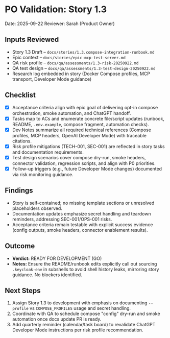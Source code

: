 # PO Validation: Story 1.3

Date: 2025-09-22
Reviewer: Sarah (Product Owner)

## Inputs Reviewed
- Story 1.3 Draft – `docs/stories/1.3.compose-integration-runbook.md`
- Epic context – `docs/stories/epic-mcp-test-server.md`
- QA risk profile – `docs/qa/assessments/1.3-risk-20250922.md`
- QA test design – `docs/qa/assessments/1.3-test-design-20250922.md`
- Research log embedded in story (Docker Compose profiles, MCP transport, Developer Mode guidance)

## Checklist
- [x] Acceptance criteria align with epic goal of delivering opt-in compose orchestration, smoke automation, and ChatGPT handoff.
- [x] Tasks map to ACs and enumerate concrete file/script updates (runbook, README, `.env.example`, compose fragment, automation checks).
- [x] Dev Notes summarize all required technical references (Compose profiles, MCP headers, OpenAI Developer Mode) with traceable citations.
- [x] Risk profile mitigations (TECH-001, SEC-001) are reflected in story tasks and documentation requirements.
- [x] Test design scenarios cover compose dry-run, smoke headers, connector validation, regression scripts, and align with P0 priorities.
- [x] Follow-up triggers (e.g., future Developer Mode changes) documented via risk monitoring guidance.

## Findings
- Story is self-contained; no missing template sections or unresolved placeholders observed.
- Documentation updates emphasize secret handling and teardown reminders, addressing SEC-001/OPS-001 risks.
- Acceptance criteria remain testable with explicit success evidence (config outputs, smoke headers, connector enablement results).

## Outcome
- **Verdict:** READY FOR DEVELOPMENT (GO)
- **Notes:** Ensure the README/runbook edits explicitly call out sourcing `.keycloak-env` in subshells to avoid shell history leaks, mirroring story guidance. No blockers identified.

## Next Steps
1. Assign Story 1.3 to development with emphasis on documenting `--profile` vs `COMPOSE_PROFILES` usage and secret handling.
2. Coordinate with QA to schedule compose "config" dry-run and smoke automation once docs update PR is ready.
3. Add quarterly reminder (calendar/task board) to revalidate ChatGPT Developer Mode instructions per risk profile recommendation.
